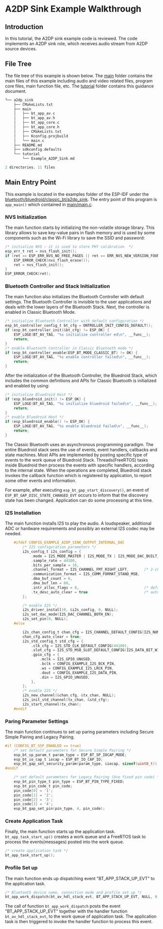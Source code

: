 # A2DP Sink Example Walkthrough

## Introduction

In this tutorial, the A2DP sink example code is reviewed. The code implements an A2DP sink role, which receives audio stream from A2DP source devices.

## File Tree

The file tree of this example is shown below. The [main](../main) folder contains the main files of this example including audio and video related files, program core files, main function file, etc. The [tutorial](../tutorial) folder contains this guidance document.

```c
└── a2dp_sink
    ├── CMakeLists.txt
    ├── main
    │   ├── bt_app_av.c
    │   ├── bt_app_av.h
    │   ├── bt_app_core.c
    │   ├── bt_app_core.h
    │   ├── CMakeLists.txt
    │   ├── Kconfig.projbuild
    │   └── main.c
    ├── README.md
    ├── sdkconfig.defaults
    └── tutorial
        └── Example_A2DP_Sink.md

2 directories, 11 files
```

## Main Entry Point

This example is located in the examples folder of the ESP-IDF under the [bluetooth/bluedroid/classic_bt/a2dp_sink](../). The entry point of this program is `app_main()` which contained in [main/main.c](../main/main.c).

### NVS Initialization

The main function starts by initializing the non-volatile storage library. This library allows to save key-value pairs in flash memory and is used by some components such as the Wi-Fi library to save the SSID and password:

```c
/* initialize NVS — it is used to store PHY calibration  */
esp_err_t ret = nvs_flash_init();
if (ret == ESP_ERR_NVS_NO_FREE_PAGES || ret == ERR_NVS_NEW_VERSION_FOUND) {
    ESP_ERROR_CHECK(nvs_flash_erase());
    ret = nvs_flash_init();
}
ESP_ERROR_CHECK(ret);
```

### Bluetooth Controller and Stack Initialization

The main function also initializes the Bluetooth Controller with default settings. The Bluetooth Controller is invisible to the user applications and deals with the lower layers of the Bluetooth Stack. Next, the controller is enabled in Classic Bluetooth Mode.

```c
/* initialize Bluetooth Controller with default configuration */
esp_bt_controller_config_t bt_cfg = ONTROLLER_INIT_CONFIG_DEFAULT();
if (esp_bt_controller_init(&bt_cfg) != ESP_OK) {
    ESP_LOGE(BT_AV_TAG, "%s initialize controller ed\n", __func__);
    return;
}
/* enable Bluetooth Controller in Classic Bluetooth mode */
if (esp_bt_controller_enable(ESP_BT_MODE_CLASSIC_BT) != OK) {
    ESP_LOGE(BT_AV_TAG, "%s enable controller failed\n", __func__);
    return;
}
```

After the initialization of the Bluetooth Controller, the Bluedroid Stack, which includes the common definitions and APIs for Classic Bluetooth is initialized and enabled by using:

```c
/* initialize Bluedroid Host */
if (esp_bluedroid_init() != ESP_OK) {
    ESP_LOGE(BT_AV_TAG, "%s initialize bluedroid failed\n", __func__);
    return;
}
/* enable Bluedroid Host */
if (esp_bluedroid_enable() != ESP_OK) {
    ESP_LOGE(BT_AV_TAG, "%s enable bluedroid failed\n", __func__);
    return;
}
```

The Classic Bluetooth uses an asynchronous programming paradigm. The entire Bluedroid stack sees the use of events, event handlers, callbacks and state machines. Most APIs are implemented by posting specific type of events to the work queue of Bluedroid Stack. Threads(FreeRTOS) tasks inside Bluedroid then process the events with specific handlers, according to the internal state. When the operations are completed, Bluedroid stack invokes the callback function which is registered by application, to report some other events and information.

For example, after executing `esp_bt_gap_start_discovery()`, an event of `ESP_BT_GAP_DISC_STATE_CHANGED_EVT` occurs to inform that the discovery state has been changed. Application can do some processing at this time.

### I2S Installation

The main function installs I2S to play the audio. A loudspeaker, additional ADC or hardware requirements and possibly an external I2S codec may be needed.

```c
    #ifdef CONFIG_EXAMPLE_A2DP_SINK_OUTPUT_INTERNAL_DAC
        /* I2S configuration parameters */
        i2s_config_t i2s_config = {
            .mode = I2S_MODE_MASTER | I2S_MODE_TX | I2S_MODE_DAC_BUILT_IN,
            .sample_rate = 44100,
            .bits_per_sample = 16,
            .channel_format = I2S_CHANNEL_FMT_RIGHT_LEFT,       /* 2-channels */
            .communication_format = I2S_COMM_FORMAT_STAND_MSB,
            .dma_buf_count = 6,
            .dma_buf_len = 60,
            .intr_alloc_flags = 0,                              /* default interrupt priority */
            .tx_desc_auto_clear = true                          /* auto clear tx descriptor on underflow */
        };

        /* enable I2S */
        i2s_driver_install(0, &i2s_config, 0, NULL);
        i2s_set_dac_mode(I2S_DAC_CHANNEL_BOTH_EN);
        i2s_set_pin(0, NULL);
    #else

        i2s_chan_config_t chan_cfg = I2S_CHANNEL_DEFAULT_CONFIG(I2S_NUM_0, I2S_ROLE_MASTER);
        chan_cfg.auto_clear = true;
        i2s_std_config_t std_cfg = {
            .clk_cfg = I2S_STD_CLK_DEFAULT_CONFIG(44100),
            .slot_cfg = I2S_STD_MSB_SLOT_DEFAULT_CONFIG(I2S_DATA_BIT_WIDTH_16BIT, I2S_SLOT_MODE_STEREO),
            .gpio_cfg = {
                .mclk = I2S_GPIO_UNUSED,
                .bclk = CONFIG_EXAMPLE_I2S_BCK_PIN,
                .ws = CONFIG_EXAMPLE_I2S_LRCK_PIN,
                .dout = CONFIG_EXAMPLE_I2S_DATA_PIN,
                .din = I2S_GPIO_UNUSED,
            },
        };
        /* enable I2S */
        i2s_new_channel(&chan_cfg, &tx_chan, NULL);
        i2s_init_std_channel(tx_chan, &std_cfg);
        i2s_start_channel(tx_chan);
    #endif
```

### Paring Parameter Settings

The main function continues to set up paring parameters including Secure Simple Pairing and Legacy Pairing.

```c
#if (CONFIG_BT_SSP_ENABLED == true)
    /* set default parameters for Secure Simple Pairing */
    esp_bt_sp_param_t param_type = ESP_BT_SP_IOCAP_MODE;
    esp_bt_io_cap_t iocap = ESP_BT_IO_CAP_IO;
    esp_bt_gap_set_security_param(param_type, &iocap, sizeof(uint8_t));
#endif

    /* set default parameters for Legacy Pairing (Use fixed pin code) */
    esp_bt_pin_type_t pin_type = ESP_BT_PIN_TYPE_FIXED;
    esp_bt_pin_code_t pin_code;
    pin_code[0] = '1';
    pin_code[1] = '2';
    pin_code[2] = '3';
    pin_code[3] = '4';
    esp_bt_gap_set_pin(pin_type, 4, pin_code);
```

### Create Application Task

Finally, the main function starts up the application task. `bt_app_task_start_up()` creates a work queue and a FreeRTOS task to process the events(messages) posted into the work queue.

```c
/* create application task */
bt_app_task_start_up();
```

### Profile Set up

The main function ends up dispatching event "BT_APP_STACK_UP_EVT" to the application task.

```c
/* Bluetooth device name, connection mode and profile set up */
bt_app_work_dispatch(bt_av_hdl_stack_evt, BT_APP_STACK_UP_EVT, NULL, 0, NULL);
```

The call of function `bt_app_work_dispatch` posts the event "BT_APP_STACK_UP_EVT" together with the handler function `bt_av_hdl_stack_evt`, to the work queue of application task. The application task is then triggered to invoke the handler function to process this event.